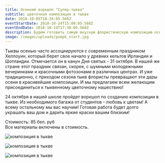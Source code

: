 ```yaml
---
title: Осенний воркшоп "Супер-тыква"
subtitle: цветочная композиция в тыкве
date: 2018-10-05T18:34:05.566Z
eventStartDate: 2018-10-24T15:00:05.568Z
eventEndDate: 2018-10-24T17:30:05.568Z
description: Будем готовить самую вкусную флористическую композицию осени.
image: /images/uploads/pumpk_start.jpg
---
```

Тыквы осенью часто ассоциируются с современным праздником Хеллоуин, который берет свое начало у древних кельтов Ирландии и Шотландии. Отмечается он в канун Дня святых - 31 октября.  В нашей же стране этот праздник связан, скорее, с шумными молодежными вечеринками и красочными фотозонами в различных центрах. И уже традиционно, с приходом сезона тыкв флористы превращают эти дары осени в красивейшие композиции. И мы предлагаем всем желающим присоединиться к тыквенному цветочному нашествию! 

24 октября в нашей школе пройдет воркшоп по созданию композиции в тыкве. Из необходимого багажа от студентов - любовь к цветам! А всему остальному мы вас научим! Готовая работа будет долго украшать ваш дом и дарить яркие краски вашим близким!

Стоимость: 85 бел. руб \
Все материалы включены в стоимость.

![композиция в тыкве](/images/uploads/pump_02.jpg)

![композиция в тыкве](/images/uploads/pump_04.jpg)

![композиция в тыкве](/images/uploads/pump_03.jpg)
